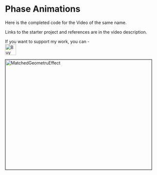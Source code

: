 # Phase Animations

Here is the completed code for the Video of the same name.

Links to the starter project and references are in the video description.



If you want to support my work, you can - </br>
<a href='https://ko-fi.com/Z8Z22WRVG' target='_blank'><img height='36' style='border:0px;height:36px;' src='https://cdn.ko-fi.com/cdn/kofi3.png?v=2' border='0' alt='Buy Me a Coffee at ko-fi.com' /></a>

<a href="http://www.youtube.com/watch?feature=player_embedded&v=euia2GkPo7U
" target="_blank"><img src="http://img.youtube.com/vi/euia2GkPo7U/0.jpg" 
alt="MatchedGeometruEffect" width="480" height="360" border="1" /></a>



